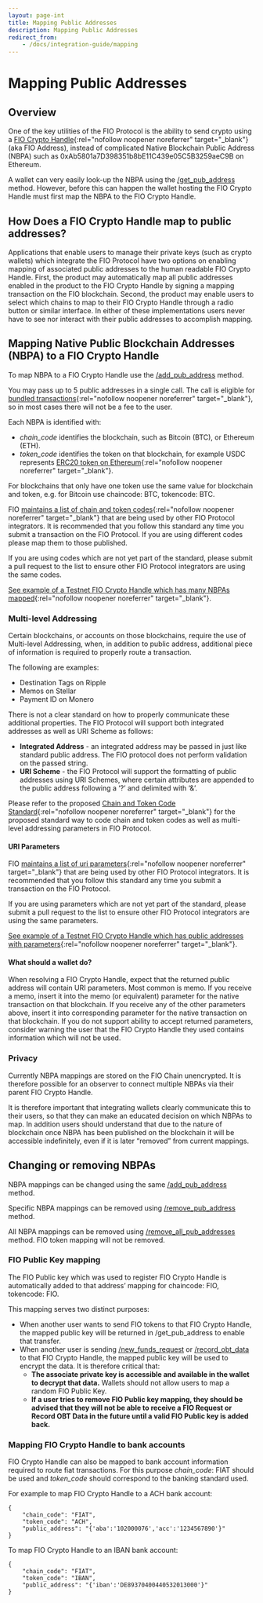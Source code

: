 ```yaml
---
layout: page-int
title: Mapping Public Addresses
description: Mapping Public Addresses
redirect_from:
    - /docs/integration-guide/mapping
---
```


# Mapping Public Addresses

## Overview

One of the key utilities of the FIO Protocol is the ability to send crypto using a [FIO Crypto Handle](https://kb.fioprotocol.io/fio-protocol/fio-addresses){:rel="nofollow noopener noreferrer" target="_blank"} (aka FIO Address), instead of complicated Native Blockchain Public Address (NBPA) such as 0xAb5801a7D398351b8bE11C439e05C5B3259aeC9B on Ethereum.

A wallet can very easily look-up the NBPA using the [/get_pub_address]({{site.baseurl}}/pages/api/fio-api/#post-/get_pub_address) method. However, before this can happen the wallet hosting the FIO Crypto Handle must first map the NBPA to the FIO Crypto Handle.

## How Does a FIO Crypto Handle map to public addresses?

Applications that enable users to manage their private keys (such as crypto wallets) which integrate the FIO Protocol have two options on enabling mapping of associated public addresses to the human readable FIO Crypto Handle.  First, the product may automatically map all public addresses enabled in the product to the FIO Crypto Handle by signing a mapping transaction on the FIO blockchain.  Second, the product may enable users to select which chains to map to their FIO Crypto Handle through a radio button or similar interface.  In either of these implementations users never have to see nor interact with their public addresses to accomplish mapping.

## Mapping Native Public Blockchain Addresses (NBPA) to a FIO Crypto Handle

To map NBPA to a FIO Crypto Handle use the [/add_pub_address]({{site.baseurl}}/pages/api/fio-api/#options-addaddress) method.

You may pass up to 5 public addresses in a single call. The call is eligible for [bundled transactions](https://kb.fioprotocol.io/fio-protocol/fio-addresses/bundling-and-fees){:rel="nofollow noopener noreferrer" target="_blank"}, so in most cases there will not be a fee to the user.

Each NBPA is identified with:

* *chain_code* identifies the blockchain, such as Bitcoin (BTC), or Ethereum (ETH).
* *token_code* identifies the token on that blockchain, for example USDC represents [ERC20 token on Ethereum](https://etherscan.io/token/0xa0b86991c6218b36c1d19d4a2e9eb0ce3606eb48){:rel="nofollow noopener noreferrer" target="_blank"}.

For blockchains that only have one token use the same value for blockchain and token, e.g. for Bitcoin use chaincode: BTC, tokencode: BTC.

FIO [maintains a list of chain and token codes](https://github.com/fioprotocol/fips/blob/master/fip-0015.md){:rel="nofollow noopener noreferrer" target="_blank"} that are being used by other FIO Protocol integrators. It is recommended that you follow this standard any time you submit a transaction on the FIO Protocol. If you are using different codes please map them to those published.

If you are using codes which are not yet part of the standard, please submit a pull request to the list to ensure other FIO Protocol integrators are using the same codes.

[See example of a Testnet FIO Crypto Handle which has many NBPAs mapped](https://fio-test.bloks.io/address/map1@mappedaddresses){:rel="nofollow noopener noreferrer" target="_blank"}.

### Multi-level Addressing

Certain blockchains, or accounts on those blockchains, require the use of Multi-level Addressing, when, in addition to public address, additional piece of information is required to properly route a transaction.

The following are examples:

* Destination Tags on Ripple
* Memos on Stellar
* Payment ID on Monero

There is not a clear standard on how to properly communicate these additional properties. The FIO Protocol will support both integrated addresses as well as URI Scheme as follows:

* **Integrated Address** - an integrated address may be passed in just like standard public address. The FIO protocol does not perform validation on the passed string.
* **URI Scheme** - the FIO Protocol will support the formatting of public addresses using URI Schemes, where certain attributes are appended to the public address following a ‘?’ and delimited with ‘&’.

Please refer to the proposed [Chain and Token Code Standard](https://github.com/fioprotocol/fips/blob/master/fip-0015.md){:rel="nofollow noopener noreferrer" target="_blank"} for the proposed standard way to code chain and token codes as well as multi-level addressing parameters in FIO Protocol.

#### URI Parameters

FIO [maintains a list of uri parameters](https://github.com/fioprotocol/fips/blob/master/fip-0015.md){:rel="nofollow noopener noreferrer" target="_blank"} that are being used by other FIO Protocol integrators. It is recommended that you follow this standard any time you submit a transaction on the FIO Protocol.

If you are using parameters which are not yet part of the standard, please submit a pull request to the list to ensure other FIO Protocol integrators are using the same parameters.

[See example of a Testnet FIO Crypto Handle which has public addresses with parameters](https://fio.bloks.io/address/multilevel@fiotest){:rel="nofollow noopener noreferrer" target="_blank"}.

#### What should a wallet do?

When resolving a FIO Crypto Handle, expect that the returned public address will contain URI parameters.
Most common is memo. If you receive a memo, insert it into the memo (or equivalent) parameter for the native transaction on that blockchain.
If you receive any of the other parameters above, insert it into corresponding parameter for the native transaction on that blockchain.
If you do not support ability to accept returned parameters, consider warning the user that the FIO Crypto Handle they used contains information which will not be used.

### Privacy

Currently NBPA mappings are stored on the FIO Chain unencrypted. It is therefore possible for an observer to connect multiple NBPAs via their parent FIO Crypto Handle.

It is therefore important that integrating wallets clearly communicate this to their users, so that they can make an educated decision on which NBPAs to map. In addition users should understand that due to the nature of blockchain once NBPA has been published on the blockchain it will be accessible indefinitely, even if it is later “removed” from current mappings.

## Changing or removing NBPAs

NBPA mappings can be changed using the same [/add_pub_address]({{site.baseurl}}/pages/api/fio-api/#options-addaddress) method.

Specific NBPA mappings can be removed using [/remove_pub_address]({{site.baseurl}}/pages/api/fio-api/#options-remaddress) method.

All NBPA mappings can be removed using [/remove_all_pub_addresses]({{site.baseurl}}/pages/api/fio-api/#options-remalladdr) method. FIO token mapping will not be removed.

### FIO Public Key mapping

The FIO Public key which was used to register FIO Crypto Handle is automatically added to that address’ mapping for chaincode: FIO, tokencode: FIO.

This mapping serves two distinct purposes:

* When another user wants to send FIO tokens to that FIO Crypto Handle, the mapped public key will be returned in /get_pub_address to enable that transfer.
* When another user is sending [/new_funds_request]({{site.baseurl}}/pages/api/fio-api/#options-newfundsreq) or [/record_obt_data]({{site.baseurl}}/pages/api/fio-api/#options-recordobt) to that FIO Crypto Handle, the mapped public key will be used to encrypt the data. It is therefore critical that:
   * **The associate private key is accessible and available in the wallet to decrypt that data.** Wallets should not allow users to map a random FIO Public Key.
   * **If a user tries to remove FIO Public key mapping, they should be advised that they will not be able to receive a FIO Request or Record OBT Data in the future until a valid FIO Public key is added back.**

### Mapping FIO Crypto Handle to bank accounts

FIO Crypto Handle can also be mapped to bank account information required to route fiat transactions. For this purpose *chain_code*: FIAT should be used and *token_code* should correspond to the banking standard used.

For example to map FIO Crypto Handle to a ACH bank account:
```
{
	"chain_code": "FIAT",
	"token_code": "ACH",
	"public_address": "{'aba':'102000076','acc':'1234567890'}"
}
```

To map FIO Crypto Handle to an IBAN bank account:
```
{
	"chain_code": "FIAT",
	"token_code": "IBAN",
	"public_address": "{'iban':'DE89370400440532013000'}"
}
```
